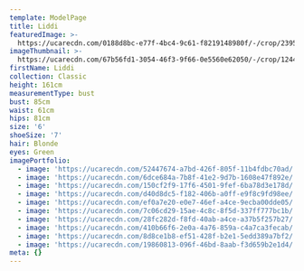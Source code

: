 ```yaml
---
template: ModelPage
title: Liddi
featuredImage: >-
  https://ucarecdn.com/0188d8bc-e77f-4bc4-9c61-f8219148980f/-/crop/2395x1260/0,0/-/preview/
imageThumbnail: >-
  https://ucarecdn.com/67b56fd1-3054-46f3-9f66-0e5560e62050/-/crop/1244x1510/321,275/-/preview/
firstName: Liddi
collection: Classic
height: 161cm
measurementType: bust
bust: 85cm
waist: 61cm
hips: 81cm
size: '6'
shoeSize: '7'
hair: Blonde
eyes: Green
imagePortfolio:
  - image: 'https://ucarecdn.com/52447674-a7bd-426f-805f-11b4fdbc70ad/'
  - image: 'https://ucarecdn.com/6dce684a-7b8f-41e2-9d7b-1608e47f892e/'
  - image: 'https://ucarecdn.com/150cf2f9-17f6-4501-9fef-6ba78d3e178d/'
  - image: 'https://ucarecdn.com/d40d8dc5-f182-406b-a0ff-e9f8c9fd98ee/'
  - image: 'https://ucarecdn.com/ef0a7e20-e0e7-46ef-a4ce-9ecba00dde05/'
  - image: 'https://ucarecdn.com/7c06cd29-15ae-4c8c-8f5d-337ff777bc1b/'
  - image: 'https://ucarecdn.com/28fc282d-f8fd-40ab-a4ce-a37b5f257b27/'
  - image: 'https://ucarecdn.com/410b66f6-2e0a-4a76-859a-c4a7ca3fecab/'
  - image: 'https://ucarecdn.com/8d8ce1b8-ef51-428f-b2e1-5edd389a7bf2/'
  - image: 'https://ucarecdn.com/19860813-096f-46bd-8aab-f3d659b2e1d4/'
meta: {}
---
```


